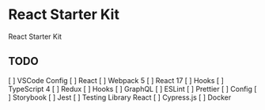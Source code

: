 # React Starter Kit

React Starter Kit

## TODO

[ ] VSCode Config
[ ] React
  [ ] Webpack 5
[ ] React 17
	[ ] Hooks
[ ] TypeScript 4
[ ] Redux
	[ ] Hooks
[ ] GraphQL
[ ] ESLint
[ ] Prettier
  [ ] Config
[ ] Storybook
[ ] Jest
[ ] Testing Library React
[ ] Cypress.js
[ ] Docker
